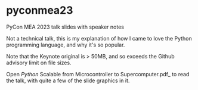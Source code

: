 # pyconmea23

PyCon MEA 2023 talk slides with speaker notes

Not a technical talk, this is my explanation of how I came to love
the Python programming language, and why it's so popular.

Note that the Keynote original is > 50MB, and so exceeds the Github
advisory limit on file sizes.

Open _Python_ Scalable from Microcontroller to Supercomputer.pdf_
to read the talk, with quite a few of the slide graphics in it.
